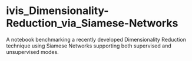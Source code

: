 # ivis_Dimensionality-Reduction_via_Siamese-Networks
A notebook benchmarking a recently developed Dimensionality Reduction technique using Siamese Networks supporting both supervised and unsupervised modes.
